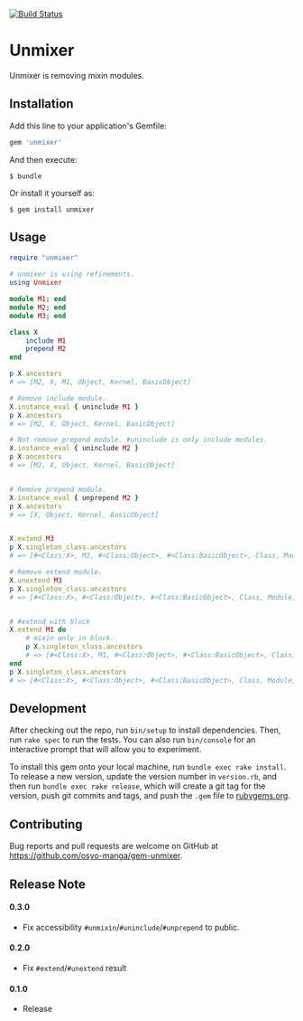 [![Build Status](https://travis-ci.org/osyo-manga/gem-unmixer.svg?branch=master)](https://travis-ci.org/osyo-manga/gem-unmixer)

# Unmixer

Unmixer is removing mixin modules.

## Installation

Add this line to your application's Gemfile:

```ruby
gem 'unmixer'
```

And then execute:

    $ bundle

Or install it yourself as:

    $ gem install unmixer

## Usage

```ruby
require "unmixer"

# unmixer is using refinements.
using Unmixer

module M1; end
module M2; end
module M3; end

class X
	include M1
	prepend M2
end

p X.ancestors
# => [M2, X, M1, Object, Kernel, BasicObject]

# Remove include module.
X.instance_eval { uninclude M1 }
p X.ancestors
# => [M2, X, Object, Kernel, BasicObject]

# Not remove prepend module. #uninclude is only include modules.
X.instance_eval { uninclude M2 }
p X.ancestors
# => [M2, X, Object, Kernel, BasicObject]


# Remove prepend module.
X.instance_eval { unprepend M2 }
p X.ancestors
# => [X, Object, Kernel, BasicObject]


X.extend M3
p X.singleton_class.ancestors
# => [#<Class:X>, M3, #<Class:Object>, #<Class:BasicObject>, Class, Module, Object, Kernel, BasicObject]

# Remove extend module.
X.unextend M3
p X.singleton_class.ancestors
# => [#<Class:X>, #<Class:Object>, #<Class:BasicObject>, Class, Module, Object, Kernel, BasicObject]


# #extend with block
X.extend M1 do
	# mixin only in block.
	p X.singleton_class.ancestors
	# => [#<Class:X>, M1, #<Class:Object>, #<Class:BasicObject>, Class, Module, Object, Kernel, BasicObject]
end
p X.singleton_class.ancestors
# => [#<Class:X>, #<Class:Object>, #<Class:BasicObject>, Class, Module, Object, Kernel, BasicObject]
```

## Development

After checking out the repo, run `bin/setup` to install dependencies. Then, run `rake spec` to run the tests. You can also run `bin/console` for an interactive prompt that will allow you to experiment.

To install this gem onto your local machine, run `bundle exec rake install`. To release a new version, update the version number in `version.rb`, and then run `bundle exec rake release`, which will create a git tag for the version, push git commits and tags, and push the `.gem` file to [rubygems.org](https://rubygems.org).

## Contributing

Bug reports and pull requests are welcome on GitHub at https://github.com/osyo-manga/gem-unmixer.


## Release Note

#### 0.3.0

* Fix accessibility `#unmixin`/`#uninclude`/`#unprepend` to public.

#### 0.2.0

* Fix `#extend`/`#unextend` result

#### 0.1.0
* Release

